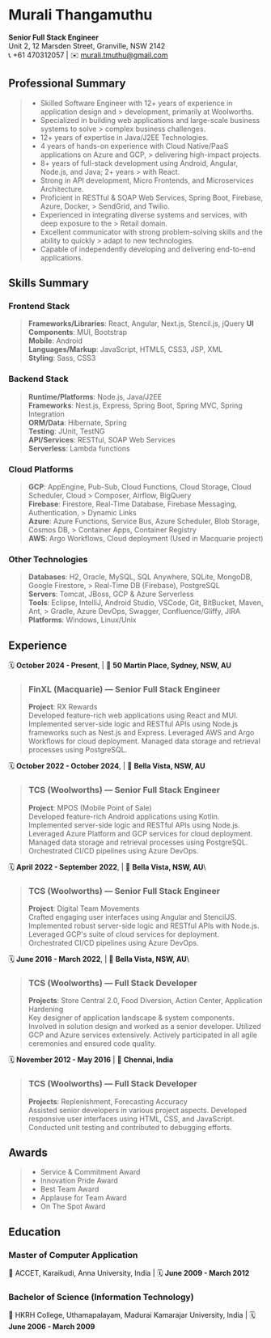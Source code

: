 # Murali Thangamuthu
**Senior Full Stack Engineer**  
Unit 2, 12 Marsden Street, Granville, NSW 2142  
📞 +61 470312057 | ✉️ murali.tmuthu@gmail.com

## Professional Summary
> - Skilled Software Engineer with 12+ years of experience in application design and > development, primarily at Woolworths.
> - Specialized in building web applications and large-scale business systems to solve > complex business challenges.
> - 12+ years of expertise in Java/J2EE Technologies.
> - 4 years of hands-on experience with Cloud Native/PaaS applications on Azure and GCP, > delivering high-impact projects.
> - 8+ years of full-stack development using Android, Angular, Node.js, and Java; 2+ years > with React.
> - Strong in API development, Micro Frontends, and Microservices Architecture.
> - Proficient in RESTful & SOAP Web Services, Spring Boot, Firebase, Azure, Docker, > SendGrid, and Twilio.
> - Experienced in integrating diverse systems and services, with deep exposure to the > Retail domain.
> - Excellent communicator with strong problem-solving skills and the ability to quickly > adapt to new technologies.
> - Capable of independently developing and delivering end-to-end applications.

## Skills Summary

### Frontend Stack
> **Frameworks/Libraries**: React, Angular, Next.js, Stencil.js, jQuery
> **UI Components**: MUI, Bootstrap  
> **Mobile**: Android  
> **Languages/Markup**: JavaScript, HTML5, CSS3, JSP, XML  
> **Styling**: Sass, CSS3

### Backend Stack
> **Runtime/Platforms**: Node.js, Java/J2EE  
> **Frameworks**: Nest.js, Express, Spring Boot, Spring MVC, Spring Integration  
> **ORM/Data**: Hibernate, Spring  
> **Testing**: JUnit, TestNG  
> **API/Services**: RESTful, SOAP Web Services  
> **Serverless**: Lambda functions

### Cloud Platforms
> **GCP**: AppEngine, Pub-Sub, Cloud Functions, Cloud Storage, Cloud Scheduler, Cloud > Composer, Airflow, BigQuery  
> **Firebase**: Firestore, Real-Time Database, Firebase Messaging, Authentication, > Dynamic Links  
> **Azure**: Azure Functions, Service Bus, Azure Scheduler, Blob Storage, Cosmos DB, > Container Apps, Container Registry  
> **AWS**: Argo Workflows, Cloud deployment (Used in Macquarie project)

### Other Technologies
> **Databases**: H2, Oracle, MySQL, SQL Anywhere, SQLite, MongoDB, Google Firestore, > Real-Time DB (Firebase), PostgreSQL  
> **Servers**: Tomcat, JBoss, GCP & Azure Serverless  
> **Tools**: Eclipse, IntelliJ, Android Studio, VSCode, Git, BitBucket, Maven, Ant, > Gradle, Azure DevOps, Swagger, Confluence/Gliffy, JIRA  
> **Platforms**: Windows, Linux/Unix

## Experience

 
🗓️ **October 2024 - Present**, | 📍 **50 Martin Place, Sydney, NSW, AU**
> ### FinXL (Macquarie) — Senior Full Stack Engineer   
> **Project**: RX Rewards  
> Developed feature-rich web applications using React and MUI. Implemented server-side logic and RESTful APIs using Node.js frameworks such as Nest.js and Express. Leveraged AWS and Argo Workflows for cloud deployment. Managed data storage and retrieval processes using PostgreSQL.

 
🗓️ **October 2022 - October 2024**, | 📍 **Bella Vista, NSW, AU**  
> ### TCS (Woolworths) — Senior Full Stack Engineer 
> **Project**: MPOS (Mobile Point of Sale)  
> Developed feature-rich Android applications using Kotlin. Implemented server-side logic and RESTful APIs using Node.js. Leveraged Azure Platform and GCP services for cloud deployment. Managed data storage and retrieval processes using PostgreSQL. Orchestrated CI/CD pipelines using Azure DevOps.


🗓️ **April 2022 - September 2022**, | 📍 **Bella Vista, NSW, AU**\
> ### TCS (Woolworths) — Senior Full Stack Engineer  
> **Project**: Digital Team Movements  
> Crafted engaging user interfaces using Angular and StencilJS. Implemented robust server-side logic and RESTful APIs with Node.js. Leveraged GCP's suite of cloud services for deployment. Orchestrated CI/CD pipelines using Azure DevOps.

  
🗓️ **June 2016 - March 2022**, | 📍 **Bella Vista, NSW, AU**\
> ### TCS (Woolworths) — Full Stack Developer
> **Projects**: Store Central 2.0, Food Diversion, Action Center, Application Hardening  
> Key designer of application landscape & system components. Involved in solution design and worked as a senior developer. Utilized GCP and Azure services extensively. Actively participated in all agile ceremonies and ensured code quality.
  
🗓️ **November 2012 - May 2016** | 📍 **Chennai, India**  
> ### TCS (Woolworths) — Full Stack Developer
> **Projects**: Replenishment, Forecasting Accuracy  
> Assisted senior developers in various project aspects. Developed responsive user interfaces using HTML, CSS, and JavaScript. Conducted unit testing and contributed to debugging efforts.

## Awards
> - Service & Commitment Award
> - Innovation Pride Award
> - Best Team Award
> - Applause for Team Award
> - On The Spot Award

## Education
### **Master of Computer Application**  
📍 ACCET, Karaikudi, Anna University, India | 🗓️ **June 2009 - March 2012**

### **Bachelor of Science (Information Technology)**  
📍 HKRH College, Uthamapalayam, Madurai Kamarajar University, India | 🗓️ **June 2006 - March 2009**
